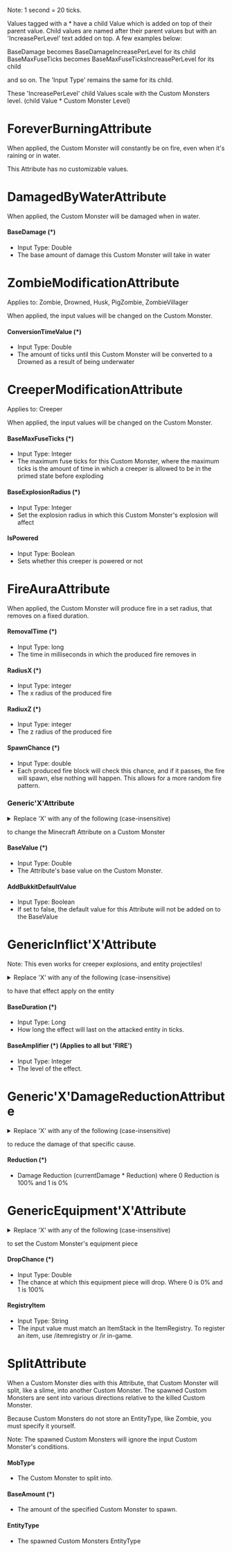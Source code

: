 Note: 1 second = 20 ticks.

Values tagged with a * have a child Value which is added on top of their parent value. Child values are named after their parent values but with an 'IncreasePerLevel' text added on top. A few examples below:

BaseDamage becomes BaseDamageIncreasePerLevel for its child
BaseMaxFuseTicks becomes BaseMaxFuseTicksIncreasePerLevel for its child

and so on. The 'Input Type' remains the same for its child.

These 'IncreasePerLevel' child Values scale with the Custom Monsters level. (child Value * Custom Monster Level)


# ForeverBurningAttribute

When applied, the Custom Monster will constantly be on fire, even when it's raining or in water.

This Attribute has no customizable values.

#  DamagedByWaterAttribute

When applied, the Custom Monster will be damaged when in water.

#### BaseDamage (*)
* Input Type: Double
* The base amount of damage this Custom Monster will take in water
# ZombieModificationAttribute

Applies to: Zombie, Drowned, Husk, PigZombie, ZombieVillager

When applied, the input values will be changed on the Custom Monster.

#### ConversionTimeValue (*)
* Input Type: Double
* The amount of ticks until this Custom Monster will be converted to a Drowned as a result of being underwater
# CreeperModificationAttribute

Applies to: Creeper

When applied, the input values will be changed on the Custom Monster.

#### BaseMaxFuseTicks (*)
* Input Type: Integer
* The maximum fuse ticks for this Custom Monster, where the maximum ticks is the amount of time in which a creeper is allowed to be in the primed state before exploding
#### BaseExplosionRadius (*)
* Input Type: Integer
* Set the explosion radius in which this Custom Monster's explosion will affect
#### IsPowered
* Input Type: Boolean
* Sets whether this creeper is powered or not
# FireAuraAttribute

When applied, the Custom Monster will produce fire in a set radius, that removes on a fixed duration.

#### RemovalTime (*)
* Input Type: long
* The time in milliseconds in which the produced fire removes in
#### RadiusX (*)
* Input Type: integer
* The x radius of the produced fire
#### RadiuxZ (*)
* Input Type: integer
* The z radius of the produced fire
#### SpawnChance (*)
* Input Type: double
* Each produced fire block will check this chance, and if it passes, the fire will spawn, else nothing will happen. This allows for a more random fire pattern.
### Generic'X'Attribute



<details><summary>Replace 'X' with any of the following (case-insensitive)</summary>
<p>

* ARMOR
  * Armor bonus of a Custom Monster.
  
* ARMORTOUGHNESS
  * Armor durability bonus of a Custom Monster.
  
* ATTACKDAMAGE
  * Attack damage of a Custom Monster.
  
* FLYINGSPEED (parrots only)
  * Flying speed of a Custom Monster.
  
* FOLLOWRANGE
  * Range at which a Custom Monster will follow others.
  
* KNOCKBACKRESISTANCE
  * Resistance of a Custom Monster to knockback.
  
* MAXHEALTH
  * Maximum health of a Custom Monster.
  
* MOVEMENTSPEED
  * Movement speed of a Custom Monster.
  
* HORSEJUMPSTRENGTH (horse only)
  * Strength with which a Custom Monster will jump.
  
* ZOMBIESPAWNREINFORCEMENTS (zombie only)
  * Chance of a Custom Monster to spawn reinforcements.
</p>
</details>

to change the Minecraft Attribute on a Custom Monster

#### BaseValue (*)
* Input Type: Double
* The Attribute's base value on the Custom Monster.
#### AddBukkitDefaultValue
* Input Type: Boolean
* If set to false, the default value for this Attribute will not be added on to the BaseValue

# GenericInflict'X'Attribute

Note: This even works for creeper explosions, and entity projectiles!

<details><summary>Replace 'X' with any of the following (case-insensitive)</summary>
<p>

* ABSORPTION	
  * Increases the maximum health of an entity with health that cannot be regenerated, but is refilled every 30 seconds.
* BAD_OMEN	
  * oof.
* BLINDNESS	
  * Blinds an entity.
* CONDUIT_POWER	
  * Effects granted by a nearby conduit.
* CONFUSION	
  * Warps vision on the client.
* DAMAGE_RESISTANCE	
  * Decreases damage dealt to an entity.
* DOLPHINS_GRACE	
  * Squee'ek uh'k kk'kkkk squeek eee'eek.
* FAST_DIGGING	
  * Increases dig speed.
* FIRE_RESISTANCE	
  * Stops fire damage.
* GLOWING	
  * Outlines the entity so that it can be seen from afar.
* HARM	
  * Hurts an entity.
* HEAL	
  * Heals an entity.
* HEALTH_BOOST	
  * Increases the maximum health of an entity.
* HERO_OF_THE_VILLAGE	
  * \o/.
* HUNGER	
  * Increases hunger.
* INCREASE_DAMAGE	
  * Increases damage dealt.
* INVISIBILITY	
  * Grants invisibility.
* JUMP	
  * Increases jump height.
* LEVITATION	
  * Causes the entity to float into the air.
* LUCK	
  * Loot table luck.
* NIGHT_VISION	
  * Allows an entity to see in the dark.
* POISON	
  * Deals damage to an entity over time.
* REGENERATION	
  * Regenerates health.
* SATURATION	
  * Increases the food level of an entity each tick.
* SLOW	
  * Decreases movement speed.
* SLOW_DIGGING	
  * Decreases dig speed.
* SLOW_FALLING	
  * Slows entity fall rate.
* SPEED	
  * Increases movement speed.
* UNLUCK	
  * Loot table unluck.
* WATER_BREATHING	
  * Allows breathing underwater.
* WEAKNESS	
  * Decreases damage dealt by an entity.
* WITHER	
  * Deals damage to an entity over time and gives the health to the shooter.
* FIRE
  * Inflicts fire
</p>
</details>

to have that effect apply on the entity

#### BaseDuration (*)
* Input Type: Long
* How long the effect will last on the attacked entity in ticks.
#### BaseAmplifier (*) (Applies to all but 'FIRE')
* Input Type: Integer
* The level of the effect.

# Generic'X'DamageReductionAttribute

<details><summary>Replace 'X' with any of the following (case-insensitive)</summary>
<p>

* BLOCK_EXPLOSION	
  * Damage caused by being in the area when a block explodes.
* CONTACT	
  * Damage caused when an entity contacts a block such as a Cactus.
* CRAMMING	
  * Damage caused when an entity is colliding with too many entities due to the maxEntityCramming game rule.
* CUSTOM	
  * Custom damage.
* DRAGON_BREATH	
  * Damage caused by a dragon breathing fire.
* DROWNING	
  * Damage caused by running out of air while in water
* DRYOUT	
  * Damage caused when an entity that should be in water is not.
* ENTITY_ATTACK	
  * Damage caused when an entity attacks another entity.
* ENTITY_EXPLOSION	
  * Damage caused by being in the area when an entity, such as a Creeper, explodes.
* ENTITY_SWEEP_ATTACK	
  * Damage caused when an entity attacks another entity in a sweep attack.
* FALL	
  * Damage caused when an entity falls a distance greater than 3 blocks
* FALLING_BLOCK	
  * Damage caused by being hit by a falling block which deals damage
* FIRE	
  * Damage caused by direct exposure to fire
* FIRE_TICK	
  * Damage caused due to burns caused by fire
* FLY_INTO_WALL	
  * Damage caused when an entity runs into a wall.
* HOT_FLOOR	
  * Damage caused when an entity steps on Material.MAGMA_BLOCK.
* LAVA	
  * Damage caused by direct exposure to lava
* LIGHTNING	
  * Damage caused by being struck by lightning
* MAGIC	
  * Damage caused by being hit by a damage potion or spell
* MELTING	
  * Damage caused due to a snowman melting
* POISON	
  * Damage caused due to an ongoing poison effect
* PROJECTILE	
  * Damage caused when attacked by a projectile.
* STARVATION	
  * Damage caused by starving due to having an empty hunger bar
* SUFFOCATION	
  * Damage caused by being put in a block
* SUICIDE	
  * Damage caused by committing suicide using the command "/kill"
* THORNS	
  * Damage caused in retaliation to another attack by the Thorns enchantment.
* VOID	
  * Damage caused by falling into the void
* WITHER	
  * Damage caused by Wither potion effect
</p>
</details>

to reduce the damage of that specific cause.

#### Reduction (*)
* Damage Reduction (currentDamage * Reduction) where 0 Reduction is 100% and 1 is 0%

# GenericEquipment'X'Attribute

<details><summary>Replace 'X' with any of the following (case-insensitive)</summary>
<p>

* HELMET
  * The Custom Monster's helmet
* CHESTPLATE
  * The Custom Monster's Chestplate
* LEGGINGS
  * The Custom Monster's Leggings
* BOOTS
  * The Custom Monster's Boots
* MAINHAND
  * The Custom Monster's Mainhand
* OFFHAND
  * The Custom Monster's Offhand
</p>
</details>

to set the Custom Monster's equipment piece

#### DropChance (*)
* Input Type: Double
* The chance at which this equipment piece will drop. Where 0 is 0% and 1 is 100%
#### RegistryItem
* Input Type: String
* The input value must match an ItemStack in the ItemRegistry. To register an item, use /itemregistry or /ir in-game.

# SplitAttribute

When a Custom Monster dies with this Attribute, that Custom Monster will split, like a slime, into another Custom Monster. The spawned Custom Monsters are sent into various directions relative to the killed Custom Monster.

Because Custom Monsters do not store an EntityType, like Zombie, you must specify it yourself. 

Note: The spawned Custom Monsters will ignore the input Custom Monster's conditions.

#### MobType
* The Custom Monster to split into.
#### BaseAmount (*)
* The amount of the specified Custom Monster to spawn.
#### EntityType
* The spawned Custom Monsters EntityType
